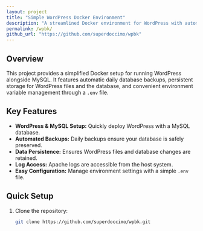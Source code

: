 ```yaml
---
layout: project
title: "Simple WordPress Docker Environment"
description: "A streamlined Docker environment for WordPress with automated daily backups and environment variable management."
permalink: /wpbk/
github_url: "https://github.com/superdoccimo/wpbk"
---
```


<!-- リッチリザルト用構造化データ -->
<script type="application/ld+json">
{
  "@context": "https://schema.org",
  "@type": "Article",
  "headline": "Simple WordPress Docker Environment",
  "description": "Learn how to quickly deploy WordPress with Docker, including daily backups and persistent storage setup.",
  "author": {
    "@type": "Person",
    "name": "Mamu Minokamo"
  },
  "publisher": {
    "@type": "Organization",
    "name": "Minokamo Project",
    "logo": {
      "@type": "ImageObject",
      "url": "https://superdoccimo.github.io/assets/logo.png"
    }
  },
  "datePublished": "2024-09-19",
  "url": "https://superdoccimo.github.io/wpbk/"
}
</script>

<script type="application/ld+json">
{
  "@context": "https://schema.org",
  "@type": "VideoObject",
  "name": "DockerでWordPressを動かす方法",
  "description": "Dockerと自動バックアップを使ってWordPressを運用する手順を解説しています。",
  "thumbnailUrl": "https://i.ytimg.com/vi/MjQ9jPClsaY/maxresdefault.jpg",
  "uploadDate": "2024-09-19",
  "contentUrl": "https://youtu.be/MjQ9jPClsaY",
  "embedUrl": "https://www.youtube.com/embed/MjQ9jPClsaY"
}
</script>

## Overview

This project provides a simplified Docker setup for running WordPress alongside MySQL. It features automatic daily database backups, persistent storage for WordPress files and the database, and convenient environment variable management through a `.env` file.

## Key Features

- **WordPress & MySQL Setup:** Quickly deploy WordPress with a MySQL database.
- **Automated Backups:** Daily backups ensure your database is safely preserved.
- **Data Persistence:** Ensures WordPress files and database changes are retained.
- **Log Access:** Apache logs are accessible from the host system.
- **Easy Configuration:** Manage environment settings with a simple `.env` file.

## Quick Setup

1. Clone the repository:
   ```bash
   git clone https://github.com/superdoccimo/wpbk.git
    ```
